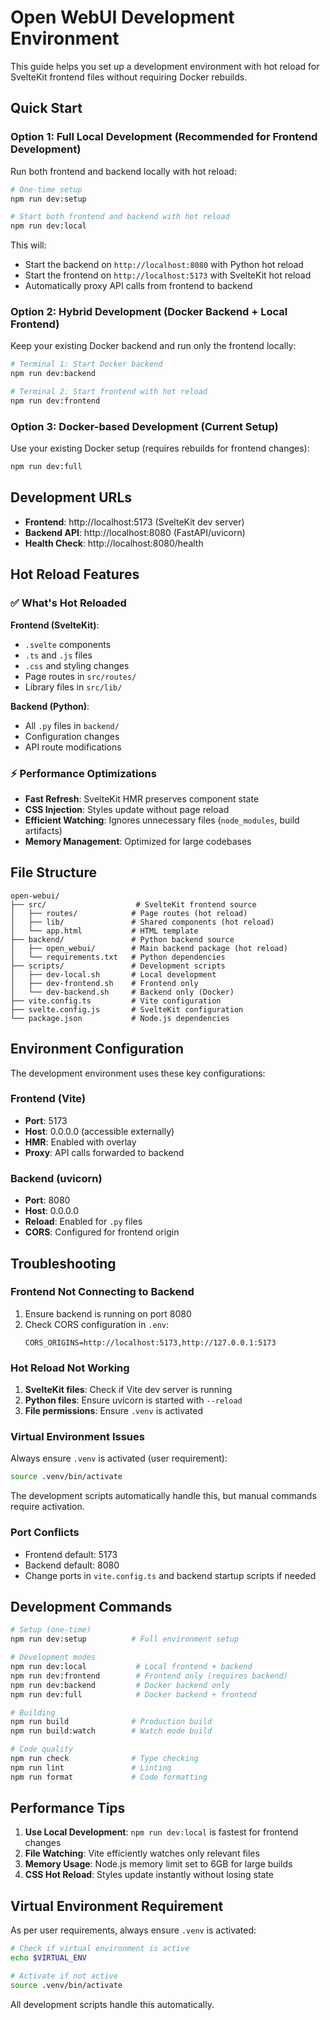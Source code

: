 # Open WebUI Development Environment

This guide helps you set up a development environment with hot reload for SvelteKit frontend files without requiring Docker rebuilds.

## Quick Start

### Option 1: Full Local Development (Recommended for Frontend Development)

Run both frontend and backend locally with hot reload:

```bash
# One-time setup
npm run dev:setup

# Start both frontend and backend with hot reload
npm run dev:local
```

This will:
- Start the backend on `http://localhost:8080` with Python hot reload
- Start the frontend on `http://localhost:5173` with SvelteKit hot reload
- Automatically proxy API calls from frontend to backend

### Option 2: Hybrid Development (Docker Backend + Local Frontend)

Keep your existing Docker backend and run only the frontend locally:

```bash
# Terminal 1: Start Docker backend
npm run dev:backend

# Terminal 2: Start frontend with hot reload
npm run dev:frontend
```

### Option 3: Docker-based Development (Current Setup)

Use your existing Docker setup (requires rebuilds for frontend changes):

```bash
npm run dev:full
```

## Development URLs

- **Frontend**: http://localhost:5173 (SvelteKit dev server)
- **Backend API**: http://localhost:8080 (FastAPI/uvicorn)
- **Health Check**: http://localhost:8080/health

## Hot Reload Features

### ✅ What's Hot Reloaded

**Frontend (SvelteKit)**:
- `.svelte` components
- `.ts` and `.js` files
- `.css` and styling changes
- Page routes in `src/routes/`
- Library files in `src/lib/`

**Backend (Python)**:
- All `.py` files in `backend/`
- Configuration changes
- API route modifications

### ⚡ Performance Optimizations

- **Fast Refresh**: SvelteKit HMR preserves component state
- **CSS Injection**: Styles update without page reload
- **Efficient Watching**: Ignores unnecessary files (`node_modules`, build artifacts)
- **Memory Management**: Optimized for large codebases

## File Structure

```
open-webui/
├── src/                    # SvelteKit frontend source
│   ├── routes/            # Page routes (hot reload)
│   ├── lib/               # Shared components (hot reload)
│   └── app.html           # HTML template
├── backend/               # Python backend source
│   ├── open_webui/        # Main backend package (hot reload)
│   └── requirements.txt   # Python dependencies
├── scripts/               # Development scripts
│   ├── dev-local.sh       # Local development
│   ├── dev-frontend.sh    # Frontend only
│   └── dev-backend.sh     # Backend only (Docker)
├── vite.config.ts         # Vite configuration
├── svelte.config.js       # SvelteKit configuration
└── package.json           # Node.js dependencies
```

## Environment Configuration

The development environment uses these key configurations:

### Frontend (Vite)
- **Port**: 5173
- **Host**: 0.0.0.0 (accessible externally)
- **HMR**: Enabled with overlay
- **Proxy**: API calls forwarded to backend

### Backend (uvicorn)
- **Port**: 8080
- **Host**: 0.0.0.0
- **Reload**: Enabled for `.py` files
- **CORS**: Configured for frontend origin

## Troubleshooting

### Frontend Not Connecting to Backend

1. Ensure backend is running on port 8080
2. Check CORS configuration in `.env`:
   ```
   CORS_ORIGINS=http://localhost:5173,http://127.0.0.1:5173
   ```

### Hot Reload Not Working

1. **SvelteKit files**: Check if Vite dev server is running
2. **Python files**: Ensure uvicorn is started with `--reload`
3. **File permissions**: Ensure `.venv` is activated

### Virtual Environment Issues

Always ensure `.venv` is activated (user requirement):

```bash
source .venv/bin/activate
```

The development scripts automatically handle this, but manual commands require activation.

### Port Conflicts

- Frontend default: 5173
- Backend default: 8080
- Change ports in `vite.config.ts` and backend startup scripts if needed

## Development Commands

```bash
# Setup (one-time)
npm run dev:setup          # Full environment setup

# Development modes
npm run dev:local           # Local frontend + backend
npm run dev:frontend        # Frontend only (requires backend)
npm run dev:backend         # Docker backend only
npm run dev:full            # Docker backend + frontend

# Building
npm run build              # Production build
npm run build:watch        # Watch mode build

# Code quality
npm run check              # Type checking
npm run lint               # Linting
npm run format             # Code formatting
```

## Performance Tips

1. **Use Local Development**: `npm run dev:local` is fastest for frontend changes
2. **File Watching**: Vite efficiently watches only relevant files
3. **Memory Usage**: Node.js memory limit set to 6GB for large builds
4. **CSS Hot Reload**: Styles update instantly without losing state

## Virtual Environment Requirement

As per user requirements, always ensure `.venv` is activated:

```bash
# Check if virtual environment is active
echo $VIRTUAL_ENV

# Activate if not active
source .venv/bin/activate
```

All development scripts handle this automatically.
